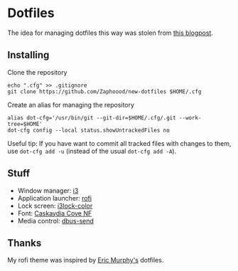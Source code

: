 # Dotfiles
The idea for managing dotfiles this way was stolen from [this blogpost](https://www.ackama.com/what-we-think/the-best-way-to-store-your-dotfiles-a-bare-git-repository-explained/).

## Installing
Clone the repository
```
echo ".cfg" >> .gitignore
git clone https://github.com/Zaphoood/new-dotfiles $HOME/.cfg
```

Create an alias for managing the repository
```
alias dot-cfg='/usr/bin/git --git-dir=$HOME/.cfg/.git --work-tree=$HOME'
dot-cfg config --local status.showUntrackedFiles no
```

Useful tip: If you have want to commit all tracked files with changes to them, use `dot-cfg add -u` (instead of the usual `dot-cfg add -A`).

## Stuff
 * Window manager: [i3](https://i3wm.org/)
 * Application launcher: [rofi](https://github.com/davatorium/rofi)
 * Lock screen: [i3lock-color](https://github.com/Raymo111/i3lock-color)
 * Font: [Caskaydia Cove NF](https://eng.m.fontke.com/font/64992431/download/)
 * Media control: [dbus-send](https://linux.die.net/man/1/dbus-send)

## Thanks
My rofi theme was inspired by [Eric Murphy's](https://github.com/ericmurphyxyz/archrice) dotfiles.
